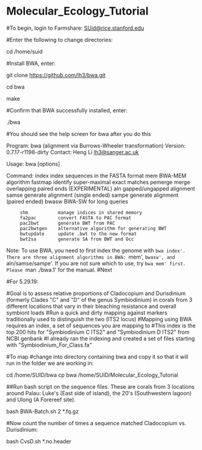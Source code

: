 # Molecular_Ecology_Tutorial
#To begin, login to Farmshare:
SUid@rice.stanford.edu

#Enter the following to change directories:

cd /home/suid

#Install BWA, enter:

git clone https://github.com/lh3/bwa.git

cd bwa

make

#Confirm that BWA successfully installed, enter:

./bwa

#You should see the help screen for bwa after you do this

Program: bwa (alignment via Burrows-Wheeler transformation)
Version: 0.7.17-r1198-dirty
Contact: Heng Li <lh3@sanger.ac.uk>

Usage:   bwa <command> [options]

Command: index         index sequences in the FASTA format
         mem           BWA-MEM algorithm
         fastmap       identify super-maximal exact matches
         pemerge       merge overlapping paired ends (EXPERIMENTAL)
         aln           gapped/ungapped alignment
         samse         generate alignment (single ended)
         sampe         generate alignment (paired ended)
         bwasw         BWA-SW for long queries

         shm           manage indices in shared memory
         fa2pac        convert FASTA to PAC format
         pac2bwt       generate BWT from PAC
         pac2bwtgen    alternative algorithm for generating BWT
         bwtupdate     update .bwt to the new format
         bwt2sa        generate SA from BWT and Occ

Note: To use BWA, you need to first index the genome with `bwa index'.
      There are three alignment algorithms in BWA: `mem', `bwasw', and
      `aln/samse/sampe'. If you are not sure which to use, try `bwa mem'
      first. Please `man ./bwa.1' for the manual.
#Next


#For 5.29.19:

#Goal is to assess relative proportions of Cladocopium and Durisdinium (formerly Clades "C" and "D" of the genus Symbiodinium) in corals from 3 different locations that vary in their bleaching resistance and overall symbiont loads
#Run a quick and dirty mapping against markers traditionally used to distinguish the two (ITS2 locus)
#Mapping using BWA requires an index, a set of sequences you are mapping to
#This index is the top 200 hits for "Symbiodinium C ITS2" and "Symbiodinium D ITS2" from NCBI genbank
#I already ran the indexing and created a set of files starting with "Symbiodinium_For_Class.fa"

#To map 
#change into directory containing bwa and copy it so that it will run in the folder we are working in:

cd /home/SUID/bwa
cp bwa /home/SUID/Molecular_Ecology_Tutorial

##Run bash script on the sequence files. These are corals from 3 locations around Palau: Luke's (East side of island), the 20's (Southwestern lagoon) and Ulong (A Forereef site).

bash BWA-Batch.sh 2 *.fq.gz

#Now count the number of times a sequence matched Cladocopium vs. Durisdinium:

bash CvsD.sh *.no.header










